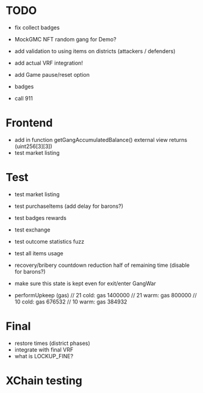 
# TODO

- fix collect badges

- MockGMC NFT random gang for Demo?

- add validation to using items on districts (attackers / defenders)

- add actual VRF integration!

- add Game pause/reset option

- badges
- call 911

# Frontend
- add in function getGangAccumulatedBalance() external view returns (uint256[3][3])
- test market listing


# Test
- test market listing
- test purchaseItems (add delay for barons?)
- test badges rewards
- test exchange
- test outcome statistics fuzz

- test all items usage

- recovery/bribery countdown reduction half of remaining time (disable for barons?)
- make sure this state is kept even for exit/enter GangWar

- performUpkeep (gas)
    // 21 cold: gas 1400000
    // 21 warm: gas 800000
    // 10 cold: gas 676532
    // 10 warm: gas 384932

# Final
- restore times (district phases)
- integrate with final VRF
- what is LOCKUP_FINE?

# XChain testing
